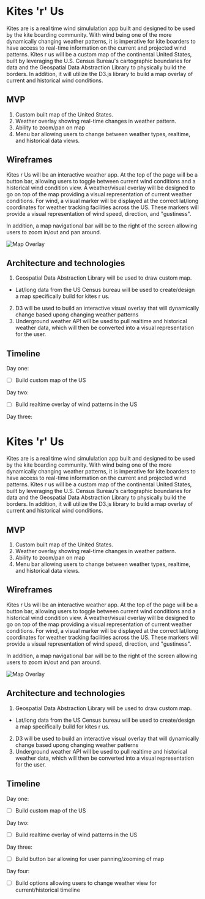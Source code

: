 # Kites 'r' Us

Kites are is a real time wind simululation app built and designed to be used by the kite boarding community.  With wind being one of the more dynamically changing weather patterns, it is imperative for kite boarders to have access to real-time information on the current and projected wind patterns.  Kites r us will be a custom map of the continental United States, built by leveraging the U.S. Census Bureau's cartographic boundaries for data and the Geospatial Data Abstraction Library to physically build the borders.  In addition, it will utilize the D3.js library to build a map overlay of current and historical wind conditions.

## MVP

1. Custom built map of the United States.
2. Weather overlay showing real-time changes in weather pattern.
3. Ability to zoom/pan on map
4. Menu bar allowing users to change between weather types, realtime, and historical data views.


## Wireframes

Kites r Us will be an interactive weather app.  At the top of the page will be a button bar, allowing users to toggle between current wind conditions and a historical wind condition view.  A weather/visual overlay will be designed to go on top of the map providing a visual representation of current weather conditions.  For wind, a visual marker will be displayed at the correct lat/long coordinates for weather tracking facilities across the US.  These markers will provide a visual representation of wind speed, direction, and "gustiness".

In addition, a map navigational bar will be to the right of the screen allowing users to zoom in/out and pan around.

![Map Overlay](https://i.imgur.com/RjLDMaG.png)


## Architecture and technologies

1.  Geospatial Data Abstraction Library will be used to draw custom map.
* Lat/long data from the US Census bureau will be used to create/design a map specifically build for kites r us.
2. D3 will be used to build an interactive visual overlay that will dynamically change based upong changing weather patterns
3. Underground weather API will be used to pull realtime and historical weather data, which will then be converted into a visual representation for the user.


## Timeline


Day one:

- [ ] Build custom map of the US

Day two:

- [ ] Build realtime overlay of wind patterns in the US

Day three:

# Kites 'r' Us

Kites are is a real time wind simululation app built and designed to be used by the kite boarding community.  With wind being one of the more dynamically changing weather patterns, it is imperative for kite boarders to have access to real-time information on the current and projected wind patterns.  Kites r us will be a custom map of the continental United States, built by leveraging the U.S. Census Bureau's cartographic boundaries for data and the Geospatial Data Abstraction Library to physically build the borders.  In addition, it will utilize the D3.js library to build a map overlay of current and historical wind conditions.

## MVP

1. Custom built map of the United States.
2. Weather overlay showing real-time changes in weather pattern.
3. Ability to zoom/pan on map
4. Menu bar allowing users to change between weather types, realtime, and historical data views.


## Wireframes

Kites r Us will be an interactive weather app.  At the top of the page will be a button bar, allowing users to toggle between current wind conditions and a historical wind condition view.  A weather/visual overlay will be designed to go on top of the map providing a visual representation of current weather conditions.  For wind, a visual marker will be displayed at the correct lat/long coordinates for weather tracking facilities across the US.  These markers will provide a visual representation of wind speed, direction, and "gustiness".

In addition, a map navigational bar will be to the right of the screen allowing users to zoom in/out and pan around.

![Map Overlay](https://i.imgur.com/RjLDMaG.png)


## Architecture and technologies

1.  Geospatial Data Abstraction Library will be used to draw custom map.
* Lat/long data from the US Census bureau will be used to create/design a map specifically build for kites r us.
2. D3 will be used to build an interactive visual overlay that will dynamically change based upong changing weather patterns
3. Underground weather API will be used to pull realtime and historical weather data, which will then be converted into a visual representation for the user.


## Timeline


Day one:

- [ ] Build custom map of the US

Day two:

- [ ] Build realtime overlay of wind patterns in the US

Day three:

- [ ] Build button bar allowing for user panning/zooming of map


Day four:

- [ ] Build options allowing users to change weather view for current/historical timeline
